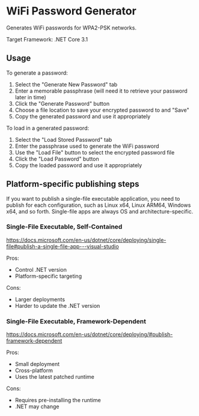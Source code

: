 # WiFi Password Generator

Generates WiFi passwords for WPA2-PSK networks.

Target Framework: .NET Core 3.1

## Usage

To generate a password:
1. Select the "Generate New Password" tab
1. Enter a memorable passphrase (will need it to retrieve your password later in time)
1. Click the "Generate Password" button
1. Choose a file location to save your encrypted password to and "Save"
1. Copy the generated password and use it appropriately

To load in a generated password:
1. Select the "Load Stored Password" tab
1. Enter the passphrase used to generate the WiFi password
1. Use the "Load File" button to select the encrypted password file
1. Click the "Load Password" button
1. Copy the loaded password and use it appropriately

## Platform-specific publishing steps

If you want to publish a single-file executable application, you need to publish for each configuration, such as Linux x64, Linux ARM64, Windows x64, and so forth. Single-file apps are always OS and architecture-specific.

### Single-File Executable, Self-Contained

https://docs.microsoft.com/en-us/dotnet/core/deploying/single-file#publish-a-single-file-app---visual-studio

Pros:
* Control .NET version
* Platform-specific targeting

Cons:
* Larger deployments
* Harder to update the .NET version

### Single-File Executable, Framework-Dependent

https://docs.microsoft.com/en-us/dotnet/core/deploying/#publish-framework-dependent

Pros:
* Small deployment
* Cross-platform
* Uses the latest patched runtime

Cons:
* Requires pre-installing the runtime
* .NET may change